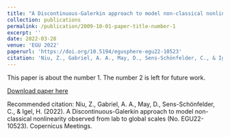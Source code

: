 ```yaml
---
title: "A Discontinuous-Galerkin approach to model non-classical nonlinearity observed from lab to global scales"
collection: publications
permalink: /publication/2009-10-01-paper-title-number-1
excerpt: ''
date: 2022-03-28
venue: 'EGU 2022'
paperurl: 'https://doi.org/10.5194/egusphere-egu22-10523'
citation: 'Niu, Z., Gabriel, A. A., May, D., Sens-Schönfelder, C., & Igel, H. (2022). A Discontinuous-Galerkin approach to model non-classical nonlinearity observed from lab to global scales (No. EGU22-10523). Copernicus Meetings.'
---
```

This paper is about the number 1. The number 2 is left for future work.

[Download paper here](https://meetingorganizer.copernicus.org/EGU22/EGU22-10523.html)

Recommended citation: Niu, Z., Gabriel, A. A., May, D., Sens-Schönfelder, C., & Igel, H. (2022). A Discontinuous-Galerkin approach to model non-classical nonlinearity observed from lab to global scales (No. EGU22-10523). Copernicus Meetings.
